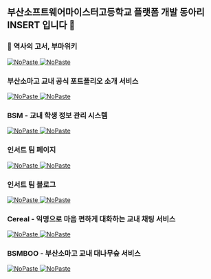 ## 부산소프트웨어마이스터고등학교 플랫폼 개발 동아리 INSERT 입니다 👋

### 📄 역사의 고서, 부마위키

[<picture><source media="(prefers-color-scheme: dark)" srcset="https://ghrs.vercel.app/api/pin/?username=Team-INSERT&repo=BUMAWIKI_WEB_V2&theme=github_dark"/>
<img alt="NoPaste" src="https://ghrs.vercel.app/api/pin/?username=Team-INSERT&repo=BUMAWIKI_WEB_V2">
</picture>](https://github.com/Team-INSERT/BUMAWIKI_WEB_V2)
[<picture><source media="(prefers-color-scheme: dark)" srcset="https://ghrs.vercel.app/api/pin/?username=Team-INSERT&repo=BUMAWIKI_SERVER_V2&theme=github_dark"/>
<img alt="NoPaste" src="https://ghrs.vercel.app/api/pin/?username=Team-INSERT&repo=BUMAWIKI_SERVER_V2">
</picture>](https://github.com/Team-INSERT/BUMAWIKI_SERVER_V2)

### 부산소마고 교내 공식 포트폴리오 소개 서비스

[<picture><source media="(prefers-color-scheme: dark)" srcset="https://ghrs.vercel.app/api/pin/?username=Team-INSERT&repo=PORTFOLIO_WEB_V1&theme=github_dark"/>
<img alt="NoPaste" src="https://ghrs.vercel.app/api/pin/?username=Team-INSERT&repo=PORTFOLIO_WEB_V1">
</picture>](https://github.com/Team-INSERT/PORTFOLIO_WEB_V1) 
[<picture><source media="(prefers-color-scheme: dark)" srcset="https://ghrs.vercel.app/api/pin/?username=Team-INSERT&repo=bssmh-portfolio&theme=github_dark"/>
<img alt="NoPaste" src="https://ghrs.vercel.app/api/pin/?username=Team-INSERT&repo=bssmh-portfolio">
</picture>](https://github.com/Team-INSERT/bssmh-portfolio)

### BSM - 교내 학생 정보 관리 시스템

[<picture><source media="(prefers-color-scheme: dark)" srcset="https://ghrs.vercel.app/api/pin/?username=Team-INSERT&repo=Something_Big_Frontend&theme=github_dark"/>
<img alt="NoPaste" src="https://ghrs.vercel.app/api/pin/?username=Team-INSERT&repo=Something_Big_Frontend">
</picture>](https://github.com/Team-INSERT/Something_Big_Frontend)
[<picture><source media="(prefers-color-scheme: dark)" srcset="https://ghrs.vercel.app/api/pin/?username=Team-INSERT&repo=Something_Big_Backend&theme=github_dark"/>
<img alt="NoPaste" src="https://ghrs.vercel.app/api/pin/?username=Team-INSERT&repo=Something_Big_Backend">
</picture>](https://github.com/Team-INSERT/Something_Big_Backend)

### 인서트 팀 페이지
[<picture><source media="(prefers-color-scheme: dark)" srcset="https://ghrs.vercel.app/api/pin/?username=Team-INSERT&repo=INSERT_WEB&theme=github_dark"/>
<img alt="NoPaste" src="https://ghrs.vercel.app/api/pin/?username=Team-INSERT&repo=INSERT_WEB">
</picture>](https://github.com/Team-INSERT/INSERT_WEB)
[<picture><source media="(prefers-color-scheme: dark)" srcset="https://ghrs.vercel.app/api/pin/?username=Team-INSERT&repo=INSERT_SERVER&theme=github_dark"/>
<img alt="NoPaste" src="https://ghrs.vercel.app/api/pin/?username=Team-INSERT&repo=INSERT_SERVER">
</picture>](https://github.com/Team-INSERT/INSERT_SERVER)

### 인서트 팀 블로그
[<picture><source media="(prefers-color-scheme: dark)" srcset="https://ghrs.vercel.app/api/pin/?username=Team-INSERT&repo=Something_Sexy_frontend&theme=github_dark"/>
<img alt="NoPaste" src="https://ghrs.vercel.app/api/pin/?username=Team-INSERT&repo=Something_Sexy_frontend">
</picture>](https://github.com/Team-INSERT/Something_Sexy_frontend)
[<picture><source media="(prefers-color-scheme: dark)" srcset="https://ghrs.vercel.app/api/pin/?username=Team-INSERT&repo=Something_Sexy_Backend&theme=github_dark"/>
<img alt="NoPaste" src="https://ghrs.vercel.app/api/pin/?username=Team-INSERT&repo=Something_Sexy_Backend">
</picture>](https://github.com/Team-INSERT/Something_Sexy_Backend)

### Cereal - 익명으로 마음 편하게 대화하는 교내 채팅 서비스
[<picture><source media="(prefers-color-scheme: dark)" srcset="https://ghrs.vercel.app/api/pin/?username=Team-INSERT&repo=Cereal_Frontend&theme=github_dark"/>
<img alt="NoPaste" src="https://ghrs.vercel.app/api/pin/?username=Team-INSERT&repo=Cereal_Frontend">
</picture>](https://github.com/Team-INSERT/Cereal_Frontend)
[<picture><source media="(prefers-color-scheme: dark)" srcset="https://ghrs.vercel.app/api/pin/?username=Team-INSERT&repo=Cereal_Backend&theme=github_dark"/>
<img alt="NoPaste" src="https://ghrs.vercel.app/api/pin/?username=Team-INSERT&repo=Cereal_Backend">
</picture>](https://github.com/Team-INSERT/Cereal_Backend)

### BSMBOO - 부산소마고 교내 대나무숲 서비스
[<picture><source media="(prefers-color-scheme: dark)" srcset="https://ghrs.vercel.app/api/pin/?username=Team-INSERT&repo=bsmboo-frontend&theme=github_dark"/>
<img alt="NoPaste" src="https://ghrs.vercel.app/api/pin/?username=Team-INSERT&repo=bsmboo-frontend">
</picture>](https://github.com/Team-INSERT/bsmboo-frontend)
[<picture><source media="(prefers-color-scheme: dark)" srcset="https://ghrs.vercel.app/api/pin/?username=Team-INSERT&repo=bsmboo-backend&theme=github_dark"/>
<img alt="NoPaste" src="https://ghrs.vercel.app/api/pin/?username=Team-INSERT&repo=bsmboo-backend">
</picture>](https://github.com/Team-INSERT/bsmboo-backend)
